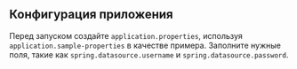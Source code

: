 ## Конфигурация приложения
Перед запуском создайте `application.properties`, используя `application.sample-properties` в качестве примера. 
Заполните нужные поля, такие как `spring.datasource.username` и `spring.datasource.password`.
